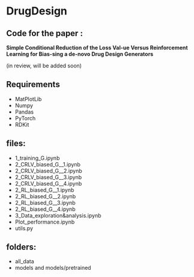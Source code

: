 # DrugDesign
## Code for the paper :

**Simple Conditional Reduction of the Loss Val-ue Versus Reinforcement Learning for Bias-sing a de-novo Drug Design Generators**

(in review, will be added soon)

## Requirements
* MatPlotLib
* Numpy
* Pandas
* PyTorch
* RDKit

## files:
* 1_training_G.ipynb
* 2_CRLV_biased_G__1.ipynb
* 2_CRLV_biased_G__2.ipynb
* 2_CRLV_biased_G__3.ipynb
* 2_CRLV_biased_G__4.ipynb
* 2_RL_biased_G__1.ipynb
* 2_RL_biased_G__2.ipynb
* 2_RL_biased_G__3.ipynb
* 2_RL_biased_G__4.ipynb
* 3_Data_exploration&analysis.ipynb
* Plot_performance.ipynb
* utils.py

## folders:
* all_data
* models and models/pretrained

